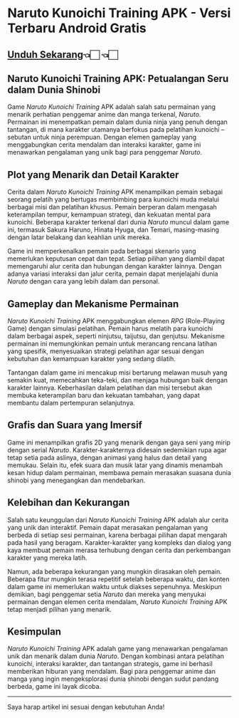 # Naruto Kunoichi Training APK - Versi Terbaru Android Gratis

## [Unduh Sekarang](https://spoo.me/yNtWCn)👈🏻 👈🏻 

## **Naruto Kunoichi Training APK: Petualangan Seru dalam Dunia Shinobi**

Game *Naruto Kunoichi Training* APK adalah salah satu permainan yang menarik perhatian penggemar anime dan manga terkenal, *Naruto*. Permainan ini menempatkan pemain dalam dunia ninja yang penuh dengan tantangan, di mana karakter utamanya berfokus pada pelatihan kunoichi – sebutan untuk ninja perempuan. Dengan elemen gameplay yang menggabungkan cerita mendalam dan interaksi karakter, game ini menawarkan pengalaman yang unik bagi para penggemar *Naruto*.

## **Plot yang Menarik dan Detail Karakter**

Cerita dalam *Naruto Kunoichi Training* APK menampilkan pemain sebagai seorang pelatih yang bertugas membimbing para kunoichi muda melalui berbagai misi dan pelatihan khusus. Pemain berperan dalam mengasah keterampilan tempur, kemampuan strategi, dan kekuatan mental para kunoichi. Beberapa karakter terkenal dari dunia *Naruto* muncul dalam game ini, termasuk Sakura Haruno, Hinata Hyuga, dan Temari, masing-masing dengan latar belakang dan keahlian unik mereka.

Game ini memperkenalkan pemain pada berbagai skenario yang memerlukan keputusan cepat dan tepat. Setiap pilihan yang diambil dapat memengaruhi alur cerita dan hubungan dengan karakter lainnya. Dengan adanya variasi interaksi dan jalur cerita, pemain dapat menjelajahi dunia *Naruto* dengan cara yang lebih dalam dan personal.

## **Gameplay dan Mekanisme Permainan**

*Naruto Kunoichi Training* APK menggabungkan elemen *RPG* (Role-Playing Game) dengan simulasi pelatihan. Pemain harus melatih para kunoichi dalam berbagai aspek, seperti ninjutsu, taijutsu, dan genjutsu. Mekanisme permainan ini memungkinkan pemain untuk merancang rencana latihan yang spesifik, menyesuaikan strategi pelatihan agar sesuai dengan kebutuhan dan kemampuan karakter yang sedang dilatih.

Tantangan dalam game ini mencakup misi bertarung melawan musuh yang semakin kuat, memecahkan teka-teki, dan menjaga hubungan baik dengan karakter lainnya. Keberhasilan dalam pelatihan dan misi tersebut akan membuka keterampilan baru dan kekuatan tambahan, yang dapat membantu dalam pertempuran selanjutnya.

## **Grafis dan Suara yang Imersif**

Game ini menampilkan grafis 2D yang menarik dengan gaya seni yang mirip dengan serial *Naruto*. Karakter-karakternya didesain sedemikian rupa agar tetap setia pada aslinya, dengan animasi yang halus dan detail yang memukau. Selain itu, efek suara dan musik latar yang dinamis menambah kesan hidup dalam permainan, membawa pemain merasakan suasana dunia shinobi yang menegangkan dan mendebarkan.

## **Kelebihan dan Kekurangan**

Salah satu keunggulan dari *Naruto Kunoichi Training* APK adalah alur cerita yang unik dan interaktif. Pemain dapat merasakan pengalaman yang berbeda di setiap sesi permainan, karena berbagai pilihan dapat mengarah pada hasil yang beragam. Karakter-karakter yang kompleks dan dialog yang kaya membuat pemain merasa terhubung dengan cerita dan perkembangan karakter yang mereka latih.

Namun, ada beberapa kekurangan yang mungkin dirasakan oleh pemain. Beberapa fitur mungkin terasa repetitif setelah beberapa waktu, dan konten dalam game ini memerlukan waktu untuk diakses sepenuhnya. Meskipun demikian, bagi penggemar setia *Naruto* dan mereka yang menyukai permainan dengan elemen cerita mendalam, *Naruto Kunoichi Training* APK tetap menjadi pilihan yang menarik.

## **Kesimpulan**

*Naruto Kunoichi Training* APK adalah game yang menawarkan pengalaman unik dan menarik dalam dunia *Naruto*. Dengan kombinasi antara pelatihan kunoichi, interaksi karakter, dan tantangan strategis, game ini berhasil memberikan hiburan yang mendalam. Bagi para penggemar anime dan manga yang ingin mengeksplorasi dunia shinobi dengan sudut pandang berbeda, game ini layak dicoba.

--- 

Saya harap artikel ini sesuai dengan kebutuhan Anda!
